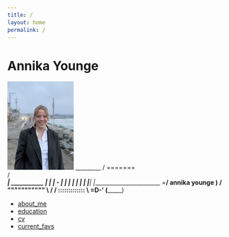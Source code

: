 ```yaml
---
title: /
layout: home
permalink: /
---
```


# Annika Younge

![Annika Younge](/assets/images/profile_150x200.jpg)
     _________
    / ======= \
   / __________\
  | ___________ |
  | | -       | |
  | |         | |
  | |_________| |________________________
  \=____________/   annika younge         )
  / """"""""""" \                       /
 / ::::::::::::: \                  =D-'
(_________________)
  - [about_me](about_me.md)  
  - [education](education.md)  
  - [cv](cv.md)
  - [current_favs](current_favs.md)
